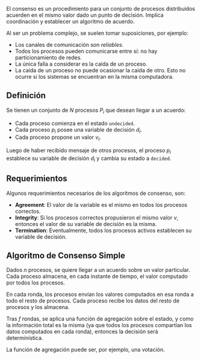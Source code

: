 El consenso es un procedimiento para un conjunto de procesos distribuidos acuerden en el mismo valor dado un punto de decisión. Implica coordinación y establecer un algoritmo de acuerdo.

Al ser un problema complejo, se suelen tomar suposiciones, por ejemplo:

- Los canales de comunicación son *reliables*.
- Todos los procesos pueden comunicarse entre sí: no hay particionamiento de redes.
- La única falla a considerar es la caída de un proceso.
- La caída de un proceso no puede ocasionar la caída de otro. Esto no ocurre si los sistemas se encuentran en la misma computadora.

## Definición

Se tienen un conjunto de $N$ procesos $P_i$ que desean llegar a un acuerdo:

- Cada proceso comienza en el estado `undecided`.
- Cada proceso $p_i$ posee una variable de decisión $d_i$.
- Cada proceso propone un valor $v_i$.

Luego de haber recibido mensaje de otros procesos, el proceso $p_i$ establece su variable de decisión $d_i$ y cambia su estado a `decided`.

## Requerimientos

Algunos requerimientos necesarios de los algoritmos de consenso, son:

- **Agreement**: El valor de la variable es el mismo en todos los procesos correctos.
- **Integrity**: Si los procesos correctos propusieron el mismo valor $v$, entonces el valor de su variable de decisión es la misma.
- **Termination**: Eventualmente, todos los procesos activos establecen su variable de decisión.

## Algoritmo de Consenso Simple

Dados $n$ procesos, se quiere llegar a un acuerdo sobre un valor particular. Cada proceso almacena, en cada instante de tiempo, el valor computado por todos los procesos.

En cada ronda, los procesos envían los valores computados en esa ronda a todo el resto de procesos. Cada proceso recibe los datos del resto de procesos y los almacena.

Tras $f$ rondas, se aplica una función de agregación sobre el estado, y como la información total es la misma (ya que todos los procesos compartían los datos computados en cada ronda), entonces la decisión será determinística.

La función de agregación puede ser, por ejemplo, una votación.

